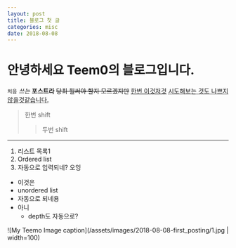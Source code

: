 ```yaml
---
layout: post
title: 블로그 첫 글
categories: misc
date: 2018-08-08
---
```


# 안녕하세요 Teem0의 블로그입니다.

`처음` *쓰는* **포스트라** ~~당최 뭘써야 할지 모르겠지만~~ [한번 이것저것](teem0.com) <abbr title="이거 되는거임?ㅋㅋ">시도해보는 것도 나쁘지 않을것같습니다. </abbr>
> 한번 shift
>> 두번 shift

---

1. 리스트 목록1
2. Ordered list
3. 자동으로 입력되네? 오잉


- 이것은 
- unordered list
- 자동으로 되네용
- 아니 
   - depth도 자동으로? 

![My Teemo Image caption](/assets/images/2018-08-08-first_posting/1.jpg | width=100)
